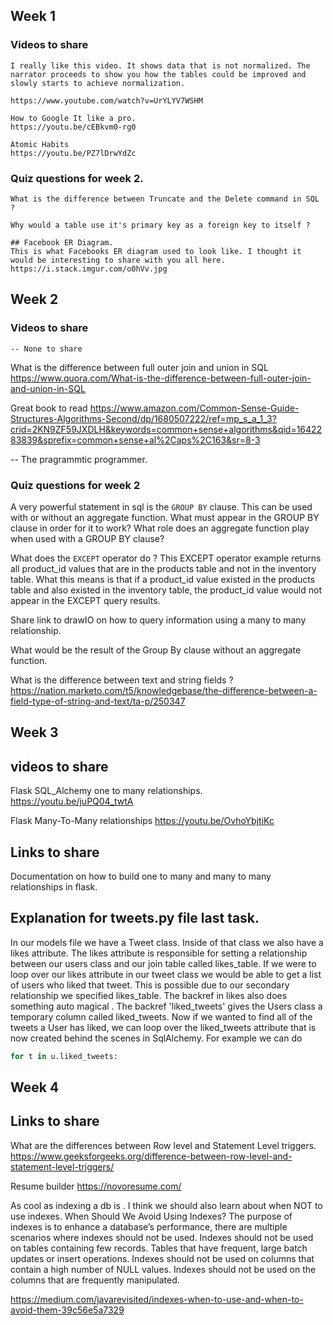 ## Week 1
 ### Videos to share
    I really like this video. It shows data that is not normalized. The narrator proceeds to show you how the tables could be improved and slowly starts to achieve normalization. 

    https://www.youtube.com/watch?v=UrYLYV7WSHM

    How to Google It like a pro. 
    https://youtu.be/cEBkvm0-rg0

    Atomic Habits
    https://youtu.be/PZ7lDrwYdZc


  ### Quiz questions for week 2. 
    What is the difference between Truncate and the Delete command in SQL ?

    Why would a table use it's primary key as a foreign key to itself ?
    
    ## Facebook ER Diagram. 
    This is what Facebooks ER diagram used to look like. I thought it would be interesting to share with you all here. 
    https://i.stack.imgur.com/o0hVv.jpg



## Week 2
 ### Videos to share
    -- None to share
 
 What is the difference between full outer join and union in SQL
 https://www.quora.com/What-is-the-difference-between-full-outer-join-and-union-in-SQL
 
 Great book to read 
 https://www.amazon.com/Common-Sense-Guide-Structures-Algorithms-Second/dp/1680507222/ref=mp_s_a_1_3?crid=2KN9ZF59JXDLH&keywords=common+sense+algorithms&qid=1642283839&sprefix=common+sense+al%2Caps%2C163&sr=8-3
 
 -- The pragrammtic programmer. 
 

 ### Quiz questions for week 2
 A very powerful statement in sql is the ```GROUP BY``` clause. This can be used with or without an aggregate function.
What must appear in the GROUP BY clause in order for it to work? What role does an aggregate function play when used with a GROUP BY clause?

What does the ```EXCEPT``` operator do ?
This EXCEPT operator example returns all product_id values that are in the products table and not in the inventory table. What this means is that if a product_id value existed in the products table and also existed in the inventory table, the product_id value would not appear in the EXCEPT query results.

Share link to drawIO on how to query information using a many to many relationship. 

What would be the result of the Group By clause without an aggregate function. 
  
What is the difference between text and string fields ?
https://nation.marketo.com/t5/knowledgebase/the-difference-between-a-field-type-of-string-and-text/ta-p/250347

## Week 3 
 ## videos to share
  Flask SQL_Alchemy one to many relationships. 
  https://youtu.be/juPQ04_twtA

  Flask Many-To-Many relationships
  https://youtu.be/OvhoYbjtiKc

## Links to share
  Documentation on how to build one to many and many to many relationships in flask. 
  
## Explanation for tweets.py file last task. 

In our models file we have a Tweet class. Inside of that class we also have a likes attribute. The likes attribute is responsible for setting a relationship between our users class and our join table called likes_table. If we were to loop over our likes attribute in our tweet class we would be able to get a list of users who liked that tweet. This is possible due to our secondary relationship we specified likes_table. The backref in likes also does something auto magical . The backref 'liked_tweets' gives the Users class a temporary column called liked_tweets. Now if we wanted to find all of the tweets a User has liked, we can loop over the liked_tweets attribute that is now created behind the scenes in SqlAlchemy. For example we can do 

```python
for t in u.liked_tweets:
```

  
## Week 4
 ## Links to share
 What are the differences between Row level and Statement Level triggers. 
 https://www.geeksforgeeks.org/difference-between-row-level-and-statement-level-triggers/

 Resume builder
 https://novoresume.com/

 As cool as indexing a db is . I think we should also learn about when NOT to use indexes.
 When Should We Avoid Using Indexes?
 The purpose of indexes is to enhance a database’s performance, there are multiple scenarios where indexes should not be used.
 Indexes should not be used on tables containing few records.
 Tables that have frequent, large batch updates or insert operations.
 Indexes should not be used on columns that contain a high number of NULL values.
 Indexes should not be used on the columns that are frequently manipulated. 
  
 https://medium.com/javarevisited/indexes-when-to-use-and-when-to-avoid-them-39c56e5a7329

   

